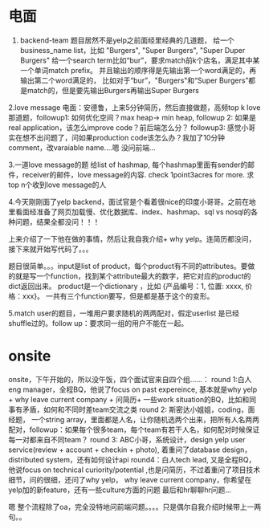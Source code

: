 # 电面
1. backend-team
题目居然不是yelp之前面经里经典的几道题，
给一个business_name list，比如 "Burgers", "Super Burgers", "Super Duper Burgers"
给一个search term比如“bur”，要求match前k个店名，满足其中某一个单词match prefix。
并且输出的顺序得是先输出第一个word满足的，再输出第二个word满足的，
比如对于“bur”，"Burgers"和“Super Burgers”都是match的，但是要先输出Burgers再输出Super Burgers

2.love message
电面：安德鲁，上来5分钟简历，然后直接做题，高频top k love那道题，followup1: 如何优化空间？max heap-> min heap, 
followup 2: 如果是real application，该怎么improve code？前后端怎么分？
followup3: 感觉小哥实在想不出问题了，问如果production code该怎么办？我加了10分钟comment，改varaiable name....嗯 没问前端...

3.一道love message的题 给list of hashmap, 每个hashmap里面有sender的邮件，receiver的邮件，love message的内容. check 1point3acres for more.
求top n个收到love message的人

4.今天刚刚面了yelp backend，面试官是个看着很nice的印度小哥哥。之前在地里看面经准备了网页加载慢、优化数据库、index、hashmap、sql vs nosql的各种问题，结果全都没问！！！

上来介绍了一下他在做的事情，然后让我自我介绍+ why yelp。连简历都没问，接下来就开始写代码了。。。

题目很简单。。。input是list of product，每个product有不同的attributes。要做的就是写一个function，找到某个attribute最大的数字，把它对应的product的dict返回出来。
product是一个dictionary ，比如 {产品编号：1, 位置: xxxx, 价格：xxx}。
一共有三个function要写，但是都是基于这个的变形。

5.match user的题目，一堆用户要求随机的两两配对，假定userlist 是已经shuffle过的。follow up：要求同一组的用户不能在一起。

# onsite
onsite，下午开始的，所以没午饭，四个面试官来自四个组......：
round 1:白人eng manager，全程BQ，他说了focus on past expereince, 基本就是why yelp + why leave current company + 问简历+ 一些work situation的BQ，比如和同事有矛盾，如何和不同时差team交流之类
round 2: 斯密达小姐姐，coding，面经题， 一个string array，里面都是人名，让你随机选两个出来，把所有人名两两配对，followup：如果每个很多team，每个team有若干人名，如何配对时候保证每一对都来自不同team？
round 3: ABC小哥，系统设计，design yelp user service(review + account + checkin + photo), 着重问了database design，distributed system，还有如何设计api
round4：白人tech lead, 又是全程BQ，他说focus on technical curiority/potential ,也是问简历，不过着重问了项目技术细节，问的很细，还问了why yelp， why leave current company，你希望在yelp加的新feature，还有一些culture方面的问题
最后和hr聊聊hr问题...

嗯 整个流程除了oa，完全没特地问前端问题。。。。只是偶尔自我介绍时候带上一两句。。
